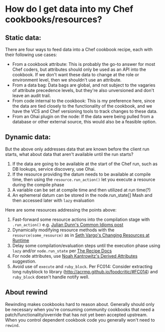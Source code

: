 # How do I get data into my Chef cookbooks/resources?

## Static data:

There are four ways to feed data into a Chef cookbook recipe, each with their following use cases:
* From a cookbook attribute: This is probably the go-to answer for most Chef coders, but attributes should only be used as an API into the cookbook. If we don't want these data to change at the role or environment level, then we shouldn't use an attribute.
* From a data bag: Data bags are global, and not subject to the vagaries of attribute precedence levels, but they're also unversioned and don't leave an audit trail.
* From code internal to the cookbook: This is my preference here, since the data are tied closely to the functionality of the cookbook, and we have the VCS and Chef versioning tools to track changes to these data.
* From an Ohai plugin on the node: If the data were being pulled from a database or other external source, this would also be a feasible option.

## Dynamic data:

But the above only addresses data that are known before the client run starts, what about data that aren't available until the run starts?



1. If the data are going to be available at the start of the Chef run, such as DB lookups, service discovery, use Ohai.
1. If the resource providing the datum needs to be available at compile time, then using the `resource.run_action()` let you execute a resource during the compile phase
1. A variable can be set at compile time and then utilized at run time(?)
1. An ephemeral datum can be stored in the node.run_state[] Mash and then accessed later with `lazy` evaluation

Here are some resources addressing the points above:

1. Fast-forward some resource actions into the compilation stage with `.run_action()` e.g. [Julian Dunn's Common Idioms post](https://www.getchef.com/blog/2013/09/04/demystifying-common-idioms-in-chef-recipes/)
2. Dynamically modifying resource methods with  the `resource(some_resource)` as in [Seth Vargo's Changing Resources at Runtime](https://sethvargo.com/changing-chef-resources-at-runtime/)
1. Delay some compilation/evaluation steps until the execution phase using `lazy` and/or `node.run_state` per [The Recipe Docs](https://docs.getchef.com/essentials_cookbook_recipes.html#node-run-state)
2. For node attributes, use [Noah Kantrowitz's Derived Attributes](https://coderanger.net/derived-attributes/) suggestion.
3. Avoid use of `execute` and `ruby_block`. Per FC014: Consider extracting long rubyblock to library (http://acrmp.github.io/foodcritic/#FC014) and `ruby_block` doesn't handle notify well.

## About rewind

Rewinding makes cookbooks hard to reason about. Generally should only be necessary when you're consuming community cookbooks that need a patch/functionality/override that has not yet been accepted upstream. When you control dependent cookbook code you generally won't need to `rewind`.
